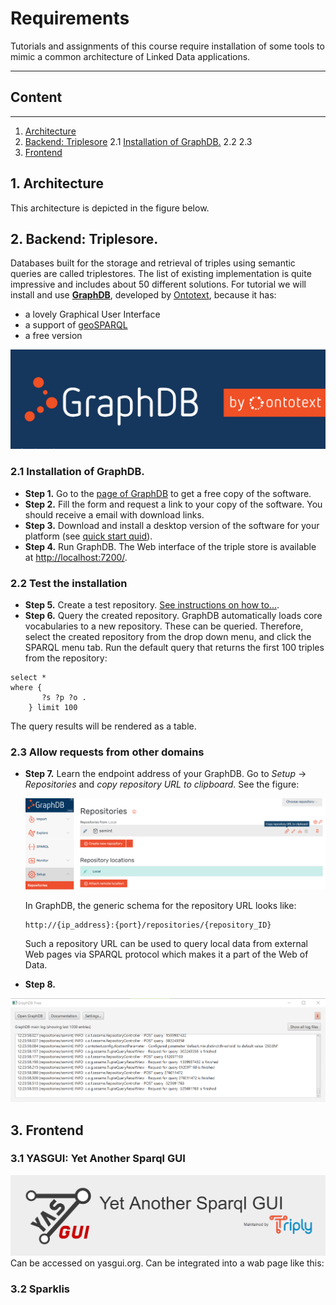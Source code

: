 # Requirements
Tutorials and assignments of this course require installation of some tools to mimic a common architecture of 
Linked Data applications. 

---------------

## Content
---
1. [Architecture](#arch)
2. [Backend: Triplesore](#backend)
  2.1 [Installation of GraphDB.]()
  2.2
  2.3
3. [Frontend](#front)


## 1. Architecture <a name="arch"></a>
This architecture is depicted in the figure below. 

## 2. Backend: Triplesore. <a name="backend"></a>
Databases built for the storage and retrieval of triples using semantic queries are called triplestores. 
The list of existing implementation is quite impressive and includes about 50 different solutions. 
For tutorial we will install and use **[GraphDB](https://www.ontotext.com/products/graphdb/)**, 
developed by [Ontotext](https://www.ontotext.com/), because it has: 
- a lovely Graphical User Interface
- a support of [geoSPARQL](http://graphdb.ontotext.com/documentation/free/geosparql-support.html)
- a free version

<img src="graphdb_logo.png" alt="GraphDB">

### 2.1 Installation of GraphDB.

- **Step 1.** Go to the [page of GraphDB](https://www.ontotext.com/products/graphdb/) to get a free copy of the software.
- **Step 2.** Fill the form and request a link to your copy of the software. You should receive a email with download links. 
- **Step 3.** Download and install a desktop version of the software for your platform (see [quick start quid](http://graphdb.ontotext.com/documentation/8.9/free/quick-start-guide.html#run-graphdb-as-a-desktop-installation)).   
- **Step 4.** Run GraphDB. The Web interface of the triple store is available at [http://localhost:7200/](http://localhost:7200/).

### 2.2 Test the installation

- **Step 5.** Create a test repository. [See instructions on how to...](http://graphdb.ontotext.com/documentation/8.9/free/quick-start-guide.html#create-a-repository).
- **Step 6.** Query the created repository. GraphDB automatically loads core vocabularies to 
a new repository. These can be queried. Therefore, select the created repository from the 
 drop down menu, and click the SPARQL menu tab. Run the default query that returns 
 the first 100 triples from the repository:
 
 ```` sparql
 select * 
 where {
      	?s ?p ?o .
     } limit 100      
````

The query results will be rendered as a table. 

### 2.3 Allow requests from other domains

- **Step 7.** Learn the endpoint address of your GraphDB. Go to *Setup* -> *Repositories* 
and *copy repository URL to clipboard*. See the figure:

  <img src="graphdb_endpoint_url.png" alt="copy repository URL to clipboard">
  
  In GraphDB, the generic schema for the repository URL looks 
  like:

  ```
  http://{ip_address}:{port}/repositories/{repository_ID}
  ```
  
  Such a repository URL can be used to query local data from external Web pages via SPARQL protocol
  which makes it a part of the Web of Data.  
  
- **Step 8.** 




<img src="graphdb_logfile.png" alt="GraphDB console">


## 3. Frontend

### 3.1 YASGUI: Yet Another Sparql GUI

<img src="yasgui.png" alt="YasGui">
Can be accessed on yasgui.org.
Can be integrated into a wab page like this:

### 3.2 Sparklis